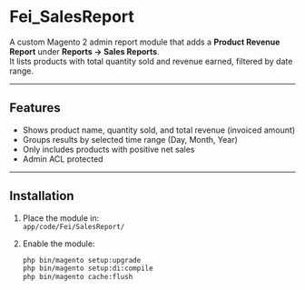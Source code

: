 # Fei_SalesReport

A custom Magento 2 admin report module that adds a **Product Revenue Report** under **Reports → Sales Reports**.  
It lists products with total quantity sold and revenue earned, filtered by date range.

---

## Features

- Shows product name, quantity sold, and total revenue (invoiced amount)
- Groups results by selected time range (Day, Month, Year)
- Only includes products with positive net sales
- Admin ACL protected

---

## Installation

1. Place the module in:  
   `app/code/Fei/SalesReport/`

2. Enable the module:

   ```bash
   php bin/magento setup:upgrade
   php bin/magento setup:di:compile
   php bin/magento cache:flush
